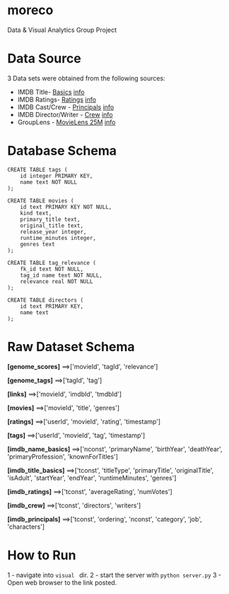 # moreco
Data &amp; Visual Analytics Group Project

# Data Source

3 Data sets were obtained from the following sources:

* IMDB Title- [Basics](https://datasets.imdbws.com/) [info](https://www.imdb.com/interfaces/)
* IMDB Ratings- [Ratings](https://datasets.imdbws.com/)  [info](https://www.imdb.com/interfaces/)
* IMDB Cast/Crew - [Principals](https://datasets.imdbws.com/) [info](https://www.imdb.com/interfaces/)
* IMDB Director/Writer - [Crew](https://datasets.imdbws.com/) [info](https://www.imdb.com/interfaces/)
* GroupLens - [MovieLens 25M](https://grouplens.org/datasets/movielens/) [info](http://files.grouplens.org/datasets/movielens/ml-25m-README.html)

# Database Schema

```
CREATE TABLE tags (
    id integer PRIMARY KEY,
    name text NOT NULL
);
```
```
CREATE TABLE movies (
    id text PRIMARY KEY NOT NULL,
    kind text,
    primary_title text,
    original_title text,
    release_year integer,
    runtime_minutes integer,
    genres text
);
```
```
CREATE TABLE tag_relevance (
    fk_id text NOT NULL,
    tag_id name text NOT NULL,
    relevance real NOT NULL
);
```
```
CREATE TABLE directors (
    id text PRIMARY KEY,
    name text
);
```

# Raw Dataset Schema

**[genome_scores]**
	==>['movieId', 'tagId', 'relevance']

**[genome_tags]**
	==>['tagId', 'tag']

**[links]**
	==>['movieId', 'imdbId', 'tmdbId']

**[movies]**
	==>['movieId', 'title', 'genres']

**[ratings]**
	==>['userId', 'movieId', 'rating', 'timestamp']

**[tags]**
	==>['userId', 'movieId', 'tag', 'timestamp']

**[imdb_name_basics]**
	==>['nconst', 'primaryName', 'birthYear', 'deathYear', 'primaryProfession', 'knownForTitles']

**[imdb_title_basics]**
	==>['tconst', 'titleType', 'primaryTitle', 'originalTitle', 'isAdult', 'startYear', 'endYear', 'runtimeMinutes', 'genres']

**[imdb_ratings]**
	==>['tconst', 'averageRating', 'numVotes']

**[imdb_crew]**
	==>['tconst', 'directors', 'writers']

**[imdb_principals]**
	==>['tconst', 'ordering', 'nconst', 'category', 'job', 'characters']
	
# How to Run

1 - navigate into `visual ` dir.
2 - start the server with `python server.py`
3 - Open web browser to the link posted.